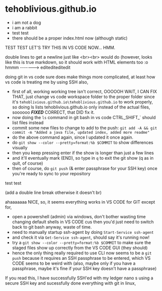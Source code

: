 # tehoblivious.github.io

- i am not a dog
- i am a rabbit
- test test
- there should be a proper index.html now (although static)

TEST TEST LET'S TRY THIS IN VS CODE NOW... HMM.

double lines to get a newline just like \<br>\<br> would do (however, looks like this is true markdown, so it should work with HTML elements too :o hmmm -------> editediteditedit

doing git in vs code sure does make things more complicated, at least how vs code is treating me by using SSH also,

- first of all, working working tree isn't correct, OOOOOH WAIT, I CAN FIX THAT, just change vs code workspace folder to the proper folder since it's ```tehoblivious.github.io\tehoblivious.github.io``` to work properly, so doing ls lists tehoblivious.github.io only instead of the actual files, soooooo ***FIXED*** CORRECT, that DID fix it.
- now doing the ```ls``` command in git bash in vs code CTRL_SHIFT_` should list files instead
- commit some new files to change to add to the push: ```git add -A && git commit -m "Added a java file, updated index, added more readme"```
- do the above command again, since I updated it once again.
- do ```git show --color --pretty=format:%b $COMMIT``` to show differences visually
- then you keep pressing enter if the show is longer than just a few lines
- and it'll eventually mark (END), so type in ```q``` to exit the git show (q as in quit, of course)
- then of course, do ```git push``` (& enter passphrase for your SSH key) once you're ready to sync to your repository

test test 

(add a double line break otherwise it doesn't br)

ahaaaaaaa NICE, so, it seems everything works in VS CODE for GIT except for,

- open a powershell (admin) via windows, don't bother wasting time changing default shells in VS CODE cus then you'd just need to switch back to git bash anyway, waste of time.
- need to manually startup ssh-agent by doing ```Start-Service ssh-agent```
- and check it via ```Get-Service ssh-agent```, should say it's running now!
- try a ```git show --color --pretty=format:%b $COMMIT``` to make sure the staged files show up correctly from the VS CODE GUI (they should)
- hence the only thing really required to use CLI now seems to be a ```git push``` because it requires an SSH passphrase to be entered, which VS CODE seems to be weird with (also, maybe only if you have a passphrase, maybe it's fine if your SSH key doesn't have a passphrase)



If you read this, I have successfully SSH'ed with my ledger nano s using a secure SSH key and sucessfully done everything with git in linux,